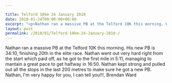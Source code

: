 ```yaml
---

title: Telford 10km 24 January 2010
date: 2010-01-24T09:00:00+00:00
excerpt: "<p>Nathan ran a massive PB at the Telford 10K this morning. His new PB is 34:10, finishing 20th in the elite race. Nathan went out very hard right from the start which paid off, as he got to the first mile in 5:11, managing to mantain a great pace to get halfway in 16:50. Nathan kept strong and pulled out all the stops in the last 200 metres to make sure he got a new PB. Nathan, I'm very happy for you, I can tell you!!!, Brendan Ward</p>"
layout: post
permalink: /2010/01/Telford-10km-24-January-2010-/
---
```

Nathan ran a massive PB at the Telford 10K this morning. His new PB is 34:10, finishing 20th in the elite race. Nathan went out very hard right from the start which paid off, as he got to the first mile in 5:11, managing to mantain a great pace to get halfway in 16:50. Nathan kept strong and pulled out all the stops in the last 200 metres to make sure he got a new PB. Nathan, I'm very happy for you, I can tell you!!!, Brendan Ward
